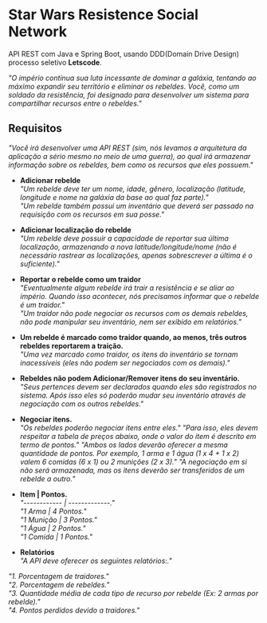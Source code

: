 # Star Wars Resistence Social Network
API REST com Java e Spring Boot, usando DDD(Domain Drive Design) processo seletivo **Letscode**.

*"O império continua sua luta incessante de dominar a galáxia, tentando ao máximo expandir seu território e eliminar os rebeldes. Você, como um soldado da resistência, foi designado para desenvolver um sistema para compartilhar recursos entre o rebeldes."*

## Requisitos
*"Você irá desenvolver uma API REST (sim, nós levamos a arquitetura da aplicação a sério mesmo no meio de uma guerra), ao qual irá armazenar informação sobre os rebeldes, bem como os recursos que eles possuem."*

- **Adicionar rebelde**<br/>
*"Um rebelde deve ter um nome, idade, gênero, localização (latitude, longitude e nome na galáxia da base ao qual faz parte)."*<br/>
*"Um rebelde também possui um inventário que deverá ser passado na requisição com os recursos em sua posse."*

- **Adicionar localização do rebelde**<br/>
*"Um rebelde deve possuir a capacidade de reportar sua última localização, armazenando a nova latitude/longitude/nome (não é necessário rastrear as localizações, apenas sobrescrever a última é o suficiente)."*

- **Reportar o rebelde como um traidor**<br/>
*"Eventualmente algum rebelde irá trair a resistência e se aliar ao império. Quando isso acontecer, nós precisamos informar que o rebelde é um traidor."*<br/>
*"Um traidor não pode negociar os recursos com os demais rebeldes, não pode manipular seu inventário, nem ser exibido em relatórios."*

- **Um rebelde é marcado como traidor quando, ao menos, três outros rebeldes reportarem a traição.**<br/>
*"Uma vez marcado como traidor, os itens do inventário se tornam inacessíveis (eles não podem ser negociados com os demais)."*

- **Rebeldes não podem Adicionar/Remover itens do seu inventário.**<br/>
*"Seus pertences devem ser declarados quando eles são registrados no sistema. Após isso eles só poderão mudar seu inventário através de negociação com os outros rebeldes."*

- **Negociar itens.**<br/>
*"Os rebeldes poderão negociar itens entre eles."*
*"Para isso, eles devem respeitar a tabela de preços abaixo, onde o valor do item é descrito em termo de pontos."*
*"Ambos os lados deverão oferecer a mesma quantidade de pontos. Por exemplo, 1 arma e 1 água (1 x 4 + 1 x 2) valem 6 comidas (6 x 1) ou 2 munições (2 x 3)."*
*"A negociação em si não será armazenada, mas os itens deverão ser transferidos de um rebelde a outro."*

- **Item | Pontos.**<br/>
*"------------ | -------------."*<br/>
*"1 Arma | 4 Pontos."*<br/>
*"1 Munição | 3 Pontos."*<br/>
*"1 Água | 2 Pontos."*<br/>
*"1 Comida | 1 Pontos."*<br/>

- **Relatórios**<br/>
*"A API deve oferecer os seguintes relatórios:."*<br/>

*"1. Porcentagem de traidores."*<br/>
*"2. Porcentagem de rebeldes."*<br/>
*"3. Quantidade média de cada tipo de recurso por rebelde (Ex: 2 armas por rebelde)."*<br/>
*"4. Pontos perdidos devido a traidores."*<br/>
